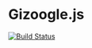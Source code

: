 # Gizoogle.js

[![Build Status](https://travis-ci.org/janjakubnanista/gizoogle.svg)](https://travis-ci.org/janjakubnanista/gizoogle)

